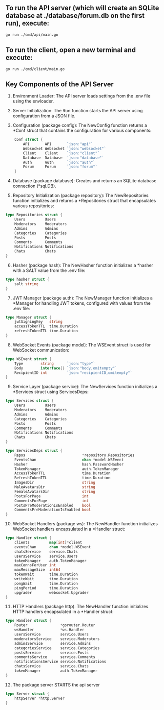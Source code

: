 ## To run the API server (which will create an SQLite database at ./database/forum.db on the first run), execute:
```bash
go run ./cmd/api/main.go
```

## To run the client, open a new terminal and execute:
```bash
go run ./cmd/client/main.go 
```
## Key Components of the API Server
1. Environment Loader:
   The API server loads settings from the .env file using the envloader.

2. Server Initialization:
   The Run function starts the API server using configuration from a JSON file.

3. Configuration (package config):
   The NewConfig function returns a *Conf struct that contains the configuration for various components:
```go
	Conf struct {
		API       API       `json:"api"`
		Websocket Websocket `json:"websocket"`
		Client    Client    `json:"client"`
		Database  Database  `json:"database"`
		Auth      Auth      `json:"auth"`
		Forum     Forum     `json:"forum"`
	}
```

4. Database (package database):
   Creates and returns an SQLite database connection (*sql.DB).

5. Repository Initialization (package repository):
The NewRepositories function initializes and returns a *Repositories struct that encapsulates various repositories:
```go
type Repositories struct {
	Users         Users
	Moderators    Moderators
	Admins        Admins
	Categories    Categories
	Posts         Posts
	Comments      Comments
	Notifications Notifications
	Chats         Chats
}
```

6. Hasher (package hash):
   The NewHasher function initializes a *hasher with a SALT value from the .env file:
```go
type hasher struct {
	salt string
}
```

7. JWT Manager (package auth):
   The NewManager function initializes a *Manager for handling JWT tokens, configured with values from the .env file:
```go
type Manager struct {
	jwtSigningKey   string
	accessTokenTTL  time.Duration
	refreshTokenTTL time.Duration
}
```

8. WebSocket Events (package model):
   The WSEvent struct is used for WebSocket communication:
```go
type WSEvent struct {
	Type        string      `json:"type"`
	Body        interface{} `json:"body,omitempty"`
	RecipientID int         `json:"recipientID,omitempty"`
}
```

9. Service Layer (package service):
   The NewServices function initializes a *Services struct using ServicesDeps:
```go
type Services struct {
	Users         Users
	Moderators    Moderators
	Admins        Admins
	Categories    Categories
	Posts         Posts
	Comments      Comments
	Notifications Notifications
	Chats         Chats
}

type ServicesDeps struct {
	Repos                          *repository.Repositories
	EventsChan                     chan *model.WSEvent
	Hasher                         hash.PasswordHasher
	TokenManager                   auth.TokenManager
	AccessTokenTTL                 time.Duration
	RefreshTokenTTL                time.Duration
	ImagesDir                      string
	MaleAvatarsDir                 string
	FemaleAvatarsDir               string
	PostsForPage                   int
	CommentsForPage                int
	PostsPreModerationIsEnabled    bool
	CommentsPreModerationIsEnabled bool
}
```

10. WebSocket Handlers (package ws):
    The NewHandler function initializes WebSocket handlers encapsulated in a *Handler struct:
```go
type Handler struct {
	clients         map[int]*client
	eventsChan      chan *model.WSEvent
	chatsService    service.Chats
	usersService    service.Users
	tokenManager    auth.TokenManager
	maxConnsForUser int
	maxMessageSize  int64
	tokenWait       time.Duration
	writeWait       time.Duration
	pongWait        time.Duration
	pingPeriod      time.Duration
	upgrader        websocket.Upgrader
}
```

11. HTTP Handlers (package http):
    The NewHandler function initializes HTTP handlers encapsulated in a *Handler struct:
```go
type Handler struct {
	Router               *gorouter.Router
	wsHandler            *ws.Handler
	usersService         service.Users
	moderatorsService    service.Moderators
	adminsService        service.Admins
	categoriesService    service.Categories
	postsService         service.Posts
	commentsService      service.Comments
	notificationsService service.Notifications
	chatsService         service.Chats
	tokenManager         auth.TokenManager
}
```

12. The package server STARTS the api server
```go
type Server struct {
	httpServer *http.Server
}
```
